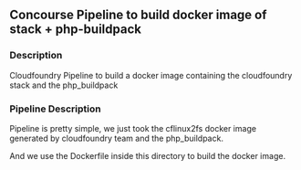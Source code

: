 ## Concourse Pipeline to build docker image of stack + php-buildpack

### Description

Cloudfoundry Pipeline to build a docker image containing the 
cloudfoundry stack and the php_buildpack

### Pipeline Description

Pipeline is pretty simple, we just took the cflinux2fs docker image generated 
by cloudfoundry team and the php_buildpack.

And we use the Dockerfile inside this directory to build the docker image.

















